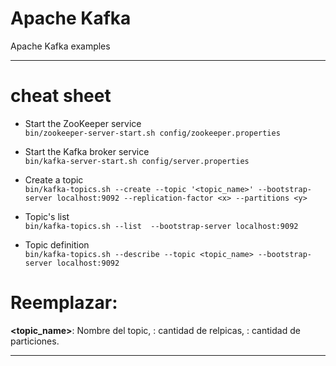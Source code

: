 # Apache Kafka 
Apache Kafka examples

---  

# cheat sheet

+ Start the ZooKeeper service  
```bin/zookeeper-server-start.sh config/zookeeper.properties```   

+ Start the Kafka broker service  
```bin/kafka-server-start.sh config/server.properties```  

+ Create a topic  
```bin/kafka-topics.sh --create --topic '<topic_name>' --bootstrap-server localhost:9092 --replication-factor <x> --partitions <y>```   

+ Topic's list  
```bin/kafka-topics.sh --list  --bootstrap-server localhost:9092```  

+ Topic definition  
```bin/kafka-topics.sh --describe --topic <topic_name> --bootstrap-server localhost:9092```   


# Reemplazar:  
**<topic_name>**: Nombre del topic, **<x>**: cantidad de relpicas, **<yy>**: cantidad de particiones.

--- 
